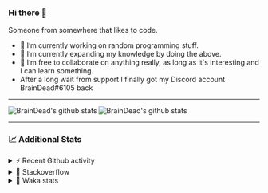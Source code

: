 ### Hi there 👋

Someone from somewhere that likes to code.

- 🔭 I’m currently working on random programming stuff.
- 🌱 I’m currently expanding my knowledge by doing the above.
- 👯 I’m free to collaborate on anything really, as long as it's interesting and I can learn something.
- After a long wait from support I finally got my Discord account BrainDead#6105 back
<hr>


<img alt="BrainDead's github stats" align="left" src="https://github-readme-stats.vercel.app/api?username=albertopoljak&count_private=true&show_icons=true&theme=radical&hide_border=true"/>
<img alt="BrainDead's github stats" align="left" src="https://github-readme-stats.vercel.app/api/top-langs/?username=albertopoljak&layout=compact&theme=radical&hide_border=true&card_width=250"/>
<br clear="left"/>

<hr>

### 📈 Additional Stats

<details>
  <summary>⚡ Recent Github activity</summary>
  <br/>

  <!--START_SECTION:activity-->
1. ❗️ Opened issue [#89560](https://github.com/odoo/odoo/issues/89560) in [odoo/odoo](https://github.com/odoo/odoo)
2. 🗣 Commented on [#33149](https://github.com/odoo/odoo/issues/33149) in [odoo/odoo](https://github.com/odoo/odoo)
3. 🗣 Commented on [#2135](https://github.com/OCA/web/issues/2135) in [OCA/web](https://github.com/OCA/web)
4. 🗣 Commented on [#10](https://github.com/albertopoljak/orindance.party/issues/10) in [albertopoljak/orindance.party](https://github.com/albertopoljak/orindance.party)
5. 💪 Opened PR [#64](https://github.com/HuyaneMatsu/hata/pull/64) in [HuyaneMatsu/hata](https://github.com/HuyaneMatsu/hata)
  <!--END_SECTION:activity-->
</details>

<details>
  <summary>👀 Stackoverflow</summary>

  [![Omid Nikrah StackOverflow](https://github-readme-stackoverflow.vercel.app/?userID=11311072&theme=dark)](https://stackoverflow.com/users/11311072/braindead)

</details>

<details>
  <summary>🤖 Waka stats</summary>
  <br/>

  <!--START_SECTION:waka-->
![Profile Views](http://img.shields.io/badge/Profile%20Views-18-blue)

![Lines of code](https://img.shields.io/badge/From%20Hello%20World%20I%27ve%20Written-278112%20lines%20of%20code-blue)

**🐱 My Github Data** 

> 🏆 388 Contributions in the Year 2022
 > 
> 📦 148.8 kB Used in Github's Storage 
 > 
> 💼 Opted to Hire
 > 
> 📜 33 Public Repositories 
 > 
> 🔑 11 Private Repositories  
 > 
**I'm an Early 🐤** 

```text
🌞 Morning    258 commits    ███████░░░░░░░░░░░░░░░░░░   27.8% 
🌆 Daytime    388 commits    ██████████░░░░░░░░░░░░░░░   41.81% 
🌃 Evening    194 commits    █████░░░░░░░░░░░░░░░░░░░░   20.91% 
🌙 Night      88 commits     ██░░░░░░░░░░░░░░░░░░░░░░░   9.48%

```
📅 **I'm Most Productive on Tuesday** 

```text
Monday       155 commits    ████░░░░░░░░░░░░░░░░░░░░░   16.7% 
Tuesday      186 commits    █████░░░░░░░░░░░░░░░░░░░░   20.04% 
Wednesday    186 commits    █████░░░░░░░░░░░░░░░░░░░░   20.04% 
Thursday     154 commits    ████░░░░░░░░░░░░░░░░░░░░░   16.59% 
Friday       110 commits    ███░░░░░░░░░░░░░░░░░░░░░░   11.85% 
Saturday     61 commits     █░░░░░░░░░░░░░░░░░░░░░░░░   6.57% 
Sunday       76 commits     ██░░░░░░░░░░░░░░░░░░░░░░░   8.19%

```


📊 **This Week I Spent My Time On** 

```text
💬 Programming Languages: 
Python                   13 hrs 30 mins      ██████████████████░░░░░░░   74.37% 
XML                      3 hrs 38 mins       █████░░░░░░░░░░░░░░░░░░░░   20.08% 
JavaScript               51 mins             █░░░░░░░░░░░░░░░░░░░░░░░░   4.72% 
Text                     6 mins              ░░░░░░░░░░░░░░░░░░░░░░░░░   0.55% 
CSV file                 2 mins              ░░░░░░░░░░░░░░░░░░░░░░░░░   0.24%

🐱‍💻 Projects: 
odoo_15                  15 hrs 45 mins      █████████████████████░░░░   86.75% 
odoo_14                  1 hr 36 mins        ██░░░░░░░░░░░░░░░░░░░░░░░   8.82% 
fluent_python_book_exerci47 mins             █░░░░░░░░░░░░░░░░░░░░░░░░   4.36% 
varteks15                0 secs              ░░░░░░░░░░░░░░░░░░░░░░░░░   0.08% 
odoo14_custom_addons     0 secs              ░░░░░░░░░░░░░░░░░░░░░░░░░   0.0%

💻 Operating System: 
Linux                    18 hrs 10 mins      █████████████████████████   100.0%

```

**I Mostly Code in Python** 

```text
Python                   34 repos            ███████████████████░░░░░░   79.07% 
Java                     4 repos             ██░░░░░░░░░░░░░░░░░░░░░░░   9.3% 
HTML                     2 repos             █░░░░░░░░░░░░░░░░░░░░░░░░   4.65% 
TypeScript               1 repo              ░░░░░░░░░░░░░░░░░░░░░░░░░   2.33% 
JavaScript               1 repo              ░░░░░░░░░░░░░░░░░░░░░░░░░   2.33%

```



 Last Updated on 04/05/2022
<!--END_SECTION:waka-->
</details>
